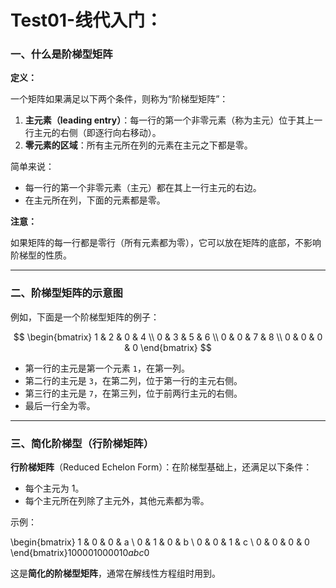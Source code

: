 # Test01-线代入门：

### 一、什么是阶梯型矩阵

**定义：**

一个矩阵如果满足以下两个条件，则称为“阶梯型矩阵”：

1. **主元素（leading entry）**：每一行的第一个非零元素（称为主元）位于其上一行主元的右侧（即逐行向右移动）。
2. **零元素的区域**：所有主元所在列的元素在主元之下都是零。

简单来说：

- 每一行的第一个非零元素（主元）都在其上一行主元的右边。
- 在主元所在列，下面的元素都是零。

**注意：**

如果矩阵的每一行都是零行（所有元素都为零），它可以放在矩阵的底部，不影响阶梯型的性质。

---

### 二、阶梯型矩阵的示意图

例如，下面是一个阶梯型矩阵的例子：

$$
\begin{bmatrix} 1 & 2 & 0 & 4 \\ 0 & 3 & 5 & 6 \\ 0 & 0 & 7 & 8 \\ 0 & 0 & 0 & 0 \end{bmatrix}
$$

- 第一行的主元是第一个元素 `1`，在第一列。
- 第二行的主元是 `3`，在第二列，位于第一行的主元右侧。
- 第三行的主元是 `7`，在第三列，位于前两行主元的右侧。
- 最后一行全为零。

---

### 三、简化阶梯型（行阶梯矩阵）

**行阶梯矩阵**（Reduced Echelon Form）：在阶梯型基础上，还满足以下条件：

- 每个主元为 1。
- 每个主元所在列除了主元外，其他元素都为零。

示例：

\begin{bmatrix} 1 & 0 & 0 & a \\ 0 & 1 & 0 & b \\ 0 & 0 & 1 & c \\ 0 & 0 & 0 & 0 \end{bmatrix}100001000010*abc*0

这是**简化的阶梯型矩阵**，通常在解线性方程组时用到。

